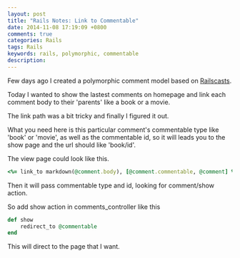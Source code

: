 ```yaml
---
layout: post
title: "Rails Notes: Link to Commentable"
date: 2014-11-08 17:19:09 +0800
comments: true
categories: Rails
tags: Rails
keywords: rails, polymorphic, commentable
description: 
---
```

Few days ago I created a polymorphic comment model based on [Railscasts](http://railscasts.com/episodes/154-polymorphic-association).

Today I wanted to show the lastest comments on homepage and link each comment body to their 'parents' like a book or a movie.

The link path was a bit tricky and finally I figured it out.

What you need here is this particular comment's commentable type like 'book' or 'movie', as well as the commentable id, so it will leads you to the show page and the url should like 'book/id'.

<!-- more -->

The view page could look like this.

```ruby
<%= link_to markdown(@comment.body), [@comment.commentable, @comment] %>
``` 

Then it will pass commentable type and id, looking for comment/show action.

So add show action in comments_controller like this

```ruby
def show
	redirect_to @commentable
end
```
This will direct to the page that I want.

